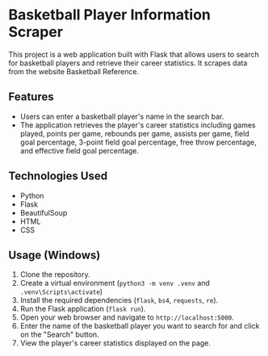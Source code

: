 # Basketball Player Information Scraper

This project is a web application built with Flask that allows users to search for basketball players and retrieve their career statistics. It scrapes data from the website Basketball Reference.

## Features

- Users can enter a basketball player's name in the search bar.
- The application retrieves the player's career statistics including games played, points per game, rebounds per game, assists per game, field goal percentage, 3-point field goal percentage, free throw percentage, and effective field goal percentage.

## Technologies Used

- Python
- Flask
- BeautifulSoup
- HTML
- CSS

## Usage (Windows)

1. Clone the repository.
2. Create a virtual environment (`python3 -m venv .venv` and `.venv\Scripts\activate`)
3. Install the required dependencies (`flask`, `bs4`, `requests`, `re`).
4. Run the Flask application (`flask run`).
5. Open your web browser and navigate to `http://localhost:5000`.
6. Enter the name of the basketball player you want to search for and click on the "Search" button.
7. View the player's career statistics displayed on the page.
